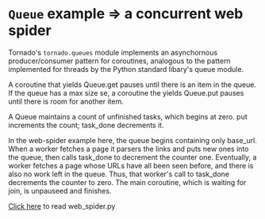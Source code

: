 # `Queue` example => a concurrent web spider

Tornado's `tornado.queues` module implements an asynchornous producer/consumer pattern for coroutines, analogous to the pattern implemented for threads by the Python standard libary's queue module.
<p></p>

A coroutine that yields Queue.get pauses until there is an item in the queue. If the queue has a max size se, a coroutine the yields Queue.put pauses until there is room for another item.
<p></p>

A Queue maintains a count of unfinished tasks, which begins at zero. put increments the count; task\_done decrements it.
<p></p>

In the web-spider example here, the queue begins containing only base\_url. When a worker fetches a page it parsers the links and puts new ones into the queue, then calls task\_done to decrement the counter one. Eventually, a worker fetches a page whose URLs have all been seen before, and there is also no work left in the queue. Thus, that worker's call to task\_done decrements the counter to zero. The main coroutine, which is waiting for join, is unpauseed and finishes.
<p></p>

[Click here](./code/web_spider.py) to read web\_spider.py
